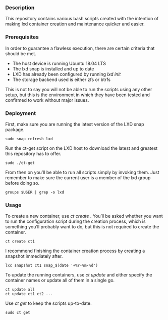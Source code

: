 ### Description
This repository contains various bash scripts created with the intention of making lxd container creation and maintenance quicker and easier.

### Prerequisites
In order to guarantee a flawless execution, there are certain criteria that should be met.

* The host device is running Ubuntu 18.04 LTS
* The lxd snap is installed and up to date
* LXD has already been configured by running *lxd init*
* The storage backend used is either zfs or btrfs

This is not to say you will not be able to run the scripts using any other setup, but this is the environment in which they have been tested and confirmed to work without major issues.

### Deployment
First, make sure you are running the latest version of the LXD snap package.

```
sudo snap refresh lxd
```

Run the ct-get script on the LXD host to download the latest and greatest this repository has to offer.

```
sudo ./ct-get
```

From then on you’ll be able to run all scripts simply by invoking them. Just remember to make sure the current user is a member of the lxd group before doing so.

```
groups $USER | grep -o lxd
```

### Usage

To create a new container, use *ct create <container name>*. You’ll be asked whether you want to run the configuration script during the creation process, which is something you’ll probably want to do, but this is not required to create the container.

```
ct create ct1
```

I recommend finishing the container creation process by creating a snapshot immediately after.

```
lxc snapshot ct1 snap_$(date '+%Y-%m-%d')
```

To update the running containers, use *ct update* and either specify the container names or update all of them in a single go.

```
ct update all
ct update ct1 ct2 ...
```

Use *ct get* to keep the scripts up-to-date.

```
sudo ct get
```
